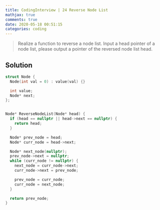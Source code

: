 ```yaml
---
title: CodingInterview | 24 Reverse Node List
mathjax: true
comments: true
date: 2020-05-18 00:51:15
categories: coding
---
```


> Realize a function to reverse a node list. Input a head pointer of a node list, please output a pointer of the reversed node list head.
<!-- more -->
## Solution
```C++
struct Node {
  Node(int val = 0) : value(val) {}

  int value;
  Node* next;
};


Node* ReverseNodeList(Node* head) {
  if (head == nullptr || head->next == nullptr) {
    return head;
  }

  Node* prev_node = head;
  Node* curr_node = head->next;

  Node* next_node(nullptr);
  prev_node->next = nullptr;
  while (curr_node != nullptr) {
    next_node = curr_node->next;
    curr_node->next = prev_node;

    prev_node = curr_node;
    curr_node = next_node;
  }

  return prev_node;
}
```
